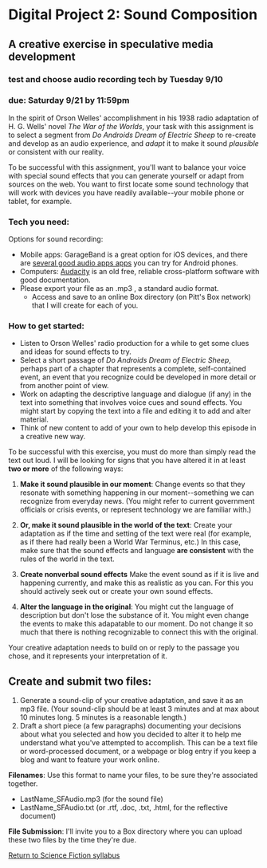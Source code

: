 # Digital Project 2: Sound Composition 
## A creative exercise in speculative media development

### test and choose audio recording tech by Tuesday 9/10
### due: Saturday 9/21 by 11:59pm 

In the spirit of Orson Welles' accomplishment in his 1938 radio adaptation of H. G. Wells' novel *The War of the Worlds*, your task with this assignment is to select a segment from *Do Androids Dream of Electric Sheep* to re-create and develop as an audio experience, and *adapt* it to make it sound *plausible* or consistent with our reality. 

To be successful with this assignment, you'll want to balance your voice with special sound effects that you can generate yourself or adapt from sources on the web. You want to first locate some sound technology that will work with devices you have readily available--your mobile phone or tablet, for example. 

### Tech you need: 
Options for sound recording:
* Mobile apps: GarageBand is a great option for iOS devices, and there are [several good audio apps apps](https://www.scriptosphere.com/5-best-audio-recording-apps-android/) you can try for Android phones. 
* Computers: [Audacity](https://www.audacityteam.org/) is an old free, reliable cross-platform software with good documentation.
* Please export your file as an .mp3 , a standard audio format. 
    * Access and save to an online Box directory (on Pitt's Box network) that I will create for each of you.

### How to get started:
* Listen to Orson Welles' radio production for a while to get some clues and ideas for sound effects to try. 
* Select a short passage of *Do Androids Dream of Electric Sheep*, perhaps part of a chapter that represents a complete, self-contained event, an event that you recognize could be developed in more detail or from another point of view.
* Work on adapting the descriptive language and dialogue (if any) in the text into something that involves voice cues and sound effects. You might start by copying the text into a file and editing it to add and alter material. 
* Think of new content to add of your own to help develop this episode in a creative new way. 

To be successful with this exercise, you must do more than simply read the text out loud. I will be looking for signs that you have altered it in at least **two or more** of the following ways:

1. **Make it sound plausible in our moment**: Change events so that they resonate with something happening in our moment--something we can recognize from everyday news. (You might refer to current government officials or crisis events, or represent technology we are familiar with.)

1. **Or, make it sound plausible in the world of the text**: Create your adaptation as if the time and setting of the text were real (for example, as if there had really been a World War Terminus, etc.) In this case, make sure that the sound effects and language **are consistent** with the rules of the world in the text.   

1. **Create nonverbal sound effects** Make the event sound as if it is live and happening currently, and make this as realistic as you can. For this you should actively seek out or create your own sound effects. 

1. **Alter the language in the original**: You might cut the language of description but don't lose the substance of it. You might even change the events to make this adapatable to our moment. Do not change it so much that there is nothing recognizable to connect this with the original.

Your creative adaptation needs to build on or reply to the passage you chose, and it represents your interpretation of it.

## Create and submit two files:

1. Generate a sound-clip of your creative adaptation, and save it as an mp3 file. (Your sound-clip should be at least 3 minutes and at max about 10 minutes long. 5 minutes is a reasonable length.)
1. Draft a short piece (a few paragraphs) documenting your decisions about what you selected and how you decided to alter it to help me understand what you've attempted to accomplish. This can be a text file or word-processed document, or a webpage or blog entry if you keep a blog and want to feature your work online.

**Filenames**: Use this format to name your files, to be sure they're associated together.
* LastName_SFAudio.mp3 (for the sound file)
* LastName_SFAudio.txt (or .rtf, .doc, .txt, .html, for the reflective document)

**File Submission**: I'll invite you to a Box directory where you can upload these two files by the time they're due.

[Return to Science Fiction syllabus](https://ebeshero.github.io/scienceFiction/)







